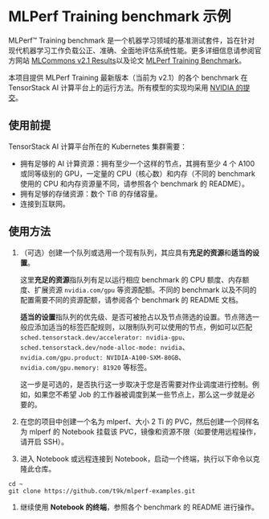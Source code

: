 # MLPerf Training benchmark 示例

MLPerf™ Training benchmark 是一个机器学习领域的基准测试套件，旨在针对现代机器学习工作负载公正、准确、全面地评估系统性能。更多详细信息请参阅官方网站 [MLCommons v2.1 Results](https://mlcommons.org/en/training-normal-21/)以及论文 [MLPerf Training Benchmark](https://mlcommons.org/en/training-normal-21/)。

本项目提供 MLPerf Training 最新版本（当前为 v2.1）的各个 benchmark 在 TensorStack AI 计算平台上的运行方法。所有模型的实现均采用 [NVIDIA 的提交](https://github.com/mlcommons/training_results_v2.1/tree/main/NVIDIA)。

## 使用前提

TensorStack AI 计算平台所在的 Kubernetes 集群需要：

* 拥有足够的 AI 计算资源：拥有至少一个这样的节点，其拥有至少 4 个 A100 或同等级别的 GPU，一定量的 CPU（核心数）和内存（不同的 benchmark 使用的 CPU 和内存资源量不同，请参照各个 benchmark 的 README）。
* 拥有足够的存储资源：数个 TiB 的存储容量。
* 连接到互联网。

## 使用方法

1. （可选）创建一个队列或选用一个现有队列，其应具有**充足的资源**和**适当的设置**。

    这里**充足的资源**指队列有足以运行相应 benchmark 的 CPU 额度、内存额度、扩展资源 `nvidia.com/gpu` 等资源配额。不同的 benchmark 以及不同的配置需要不同的资源配额，请参阅各个 benchmark 的 README 文档。

    **适当的设置**指队列的优先级、是否可被抢占以及节点筛选的设置。节点筛选一般应添加适当的标签匹配规则，以限制队列可以使用的节点，例如可以匹配 `sched.tensorstack.dev/accelerator: nvidia-gpu`、`sched.tensorstack.dev/node-alloc-mode: nvidia`、`nvidia.com/gpu.product: NVIDIA-A100-SXM-80GB`、`nvidia.com/gpu.memory: 81920` 等标签。

    这一步是可选的，是否执行这一步取决于您是否需要对作业调度进行控制。例如，如果您不希望 Job 的工作器被调度到某一些节点上，那么这一步就是必要的。

1. 在您的项目中创建一个名为 mlperf、大小 2 Ti 的 PVC，然后创建一个同样名为 mlperf 的 Notebook 挂载该 PVC，镜像和资源不限（如要使用远程操作，请开启 SSH）。

1. 进入 Notebook 或远程连接到 Notebook，启动一个终端，执行以下命令以克隆此仓库。

```shell
cd ~
git clone https://github.com/t9k/mlperf-examples.git
```

1. 继续使用 **Notebook 的终端**，参照各个 benchmark 的 README 进行操作。
